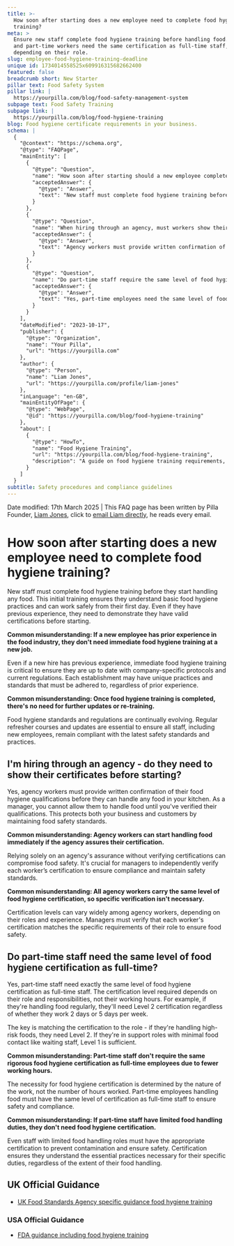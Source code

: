 ```yaml
---
title: >-
  How soon after starting does a new employee need to complete food hygiene
  training?
meta: >
  Ensure new staff complete food hygiene training before handling food. Agency
  and part-time workers need the same certification as full-time staff,
  depending on their role.
slug: employee-food-hygiene-training-deadline
unique id: 1734014558525x609916315682662400
featured: false
breadcrumb short: New Starter
pillar text: Food Safety System
pillar link: |
  https://yourpilla.com/blog/food-safety-management-system
subpage text: Food Safety Training
subpage link: |
  https://yourpilla.com/blog/food-hygiene-training
blog: Food hygiene certificate requirements in your business.
schema: |
  {
    "@context": "https://schema.org",
    "@type": "FAQPage",
    "mainEntity": [
      {
        "@type": "Question",
        "name": "How soon after starting should a new employee complete food hygiene training?",
        "acceptedAnswer": {
          "@type": "Answer",
          "text": "New staff must complete food hygiene training before handling any food. This initial training ensures they understand basic food hygiene practices and can work safely from day one. Even if they have prior experience, they must demonstrate they hold valid certifications before starting."
        }
      },
      {
        "@type": "Question",
        "name": "When hiring through an agency, must workers show their food hygiene certificates before starting?",
        "acceptedAnswer": {
          "@type": "Answer",
          "text": "Agency workers must provide written confirmation of their food hygiene qualifications before handling any food. As a manager, you should verify each worker’s certification to maintain food safety standards for both your business and your customers."
        }
      },
      {
        "@type": "Question",
        "name": "Do part-time staff require the same level of food hygiene certification as full-time staff?",
        "acceptedAnswer": {
          "@type": "Answer",
          "text": "Yes, part-time employees need the same level of food hygiene certification as full-time staff. The certification requirement is based on their role and responsibilities rather than the number of hours worked. For instance, if an employee handles food regularly, they require Level 2 certification, while support roles with minimal food contact may only need Level 1 certification."
        }
      }
    ],
    "dateModified": "2023-10-17",
    "publisher": {
      "@type": "Organization",
      "name": "Your Pilla",
      "url": "https://yourpilla.com"
    },
    "author": {
      "@type": "Person",
      "name": "Liam Jones",
      "url": "https://yourpilla.com/profile/liam-jones"
    },
    "inLanguage": "en-GB",
    "mainEntityOfPage": {
      "@type": "WebPage",
      "@id": "https://yourpilla.com/blog/food-hygiene-training"
    },
    "about": [
      {
        "@type": "HowTo",
        "name": "Food Hygiene Training",
        "url": "https://yourpilla.com/blog/food-hygiene-training",
        "description": "A guide on food hygiene training requirements, including what certification levels are needed for different roles in a food business."
      }
    ]
  }
subtitle: Safety procedures and compliance guidelines
---
```


Date modified: 17th March 2025 | This FAQ page has been written by Pilla Founder, [Liam Jones](https://yourpilla.com/profile/liam-jones), click to [email Liam directly](https://mailto:liam@yourpilla.com), he reads every email.

# How soon after starting does a new employee need to complete food hygiene training?

New staff must complete food hygiene training before they start handling any food. This initial training ensures they understand basic food hygiene practices and can work safely from their first day. Even if they have previous experience, they need to demonstrate they have valid certifications before starting.

**Common misunderstanding: If a new employee has prior experience in the food industry, they don't need immediate food hygiene training at a new job.**

Even if a new hire has previous experience, immediate food hygiene training is critical to ensure they are up to date with company-specific protocols and current regulations. Each establishment may have unique practices and standards that must be adhered to, regardless of prior experience.

**Common misunderstanding: Once food hygiene training is completed, there's no need for further updates or re-training.**

Food hygiene standards and regulations are continually evolving. Regular refresher courses and updates are essential to ensure all staff, including new employees, remain compliant with the latest safety standards and practices.

## I'm hiring through an agency - do they need to show their certificates before starting?

Yes, agency workers must provide written confirmation of their food hygiene qualifications before they can handle any food in your kitchen. As a manager, you cannot allow them to handle food until you've verified their qualifications. This protects both your business and customers by maintaining food safety standards.

**Common misunderstanding: Agency workers can start handling food immediately if the agency assures their certification.**

Relying solely on an agency's assurance without verifying certifications can compromise food safety. It's crucial for managers to independently verify each worker’s certification to ensure compliance and maintain safety standards.

**Common misunderstanding: All agency workers carry the same level of food hygiene certification, so specific verification isn't necessary.**

Certification levels can vary widely among agency workers, depending on their roles and experience. Managers must verify that each worker's certification matches the specific requirements of their role to ensure food safety.

## Do part-time staff need the same level of food hygiene certification as full-time?

Yes, part-time staff need exactly the same level of food hygiene certification as full-time staff. The certification level required depends on their role and responsibilities, not their working hours. For example, if they're handling food regularly, they'll need Level 2 certification regardless of whether they work 2 days or 5 days per week.

The key is matching the certification to the role - if they're handling high-risk foods, they need Level 2. If they're in support roles with minimal food contact like waiting staff, Level 1 is sufficient.

**Common misunderstanding: Part-time staff don't require the same rigorous food hygiene certification as full-time employees due to fewer working hours.**

The necessity for food hygiene certification is determined by the nature of the work, not the number of hours worked. Part-time employees handling food must have the same level of certification as full-time staff to ensure safety and compliance.

**Common misunderstanding: If part-time staff have limited food handling duties, they don't need food hygiene certification.**

Even staff with limited food handling roles must have the appropriate certification to prevent contamination and ensure safety. Certification ensures they understand the essential practices necessary for their specific duties, regardless of the extent of their food handling.

## UK Official Guidance

-   [UK Food Standards Agency specific guidance food hygiene training](https://www.food.gov.uk/business-guidance/food-hygiene-for-your-business?utm_source=chatgpt.com)
    

### USA Official Guidance

-   [FDA guidance including food hygiene training](https://www.fda.gov/food/retail-food-protection/retail-food-industryregulatory-assistance-training)
